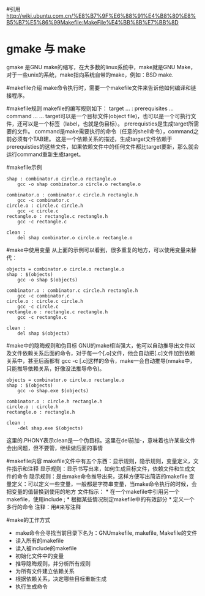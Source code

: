 #引用
http://wiki.ubuntu.com.cn/%E8%B7%9F%E6%88%91%E4%B8%80%E8%B5%B7%E5%86%99Makefile:MakeFile%E4%BB%8B%E7%BB%8D

# gmake 与 make
gmake 是GNU make的缩写，在大多数的linux系统中，make就是GNU Make，对于一些unix的系统，make指向系统自带的make，例如：BSD make.

#makefile介绍
make命令执行时，需要一个makefile文件来告诉他如何编译和链接程序。

#makefile规则
makefile的编写规则如下：
target ... : prerequisites ...
	command
	...
	...
target可以是一个目标文件(object file)，也可以是一个可执行文件，还可以是一个标签（label，也就是伪目标）。
prerequisties是生成target所需要的文件。
command是make需要执行的命令（任意的shell命令），command之前必须有个TAB建。
这是一个依赖关系的描述，生成target文件依赖于prerequisties的这些文件，如果依赖文件中的任何文件都比target要新，那么就会运行command重新生成target。

#makefile示例
```
shap : combinator.o circle.o rectangle.o
	gcc -o shap combinator.o circle.o rectangle.o

combinator.o : combinator.c circle.h rectangle.h
	gcc -c combinator.c
circle.o : circle.c circle.h
	gcc -c circle.c
rectangle.o : rectangle.c rectangle.h
	gcc -c rectangle.c

clean :
	del shap combinator.o circle.o rectangle.o
```

#make中使用变量
从上面的示例可以看到，很多重复的地方，可以使用变量来替代：
```
objects = combinator.o circle.o rectangle.o
shap : $(objects)
	gcc -o shap $(objects)

combinator.o : combinator.c circle.h rectangle.h
	gcc -c combinator.c
circle.o : circle.c circle.h
	gcc -c circle.c
rectangle.o : rectangle.c rectangle.h
	gcc -c rectangle.c

clean :
	del shap $(objects)
```

#make中的隐晦规则和伪目标
GNU的make相当强大，他可以自动推导出文件以及文件依赖关系后面的命令，对于每一个[.o]文件，他会自动把[.c]文件加到依赖关系中，甚至后面都有 gcc -c [.c]这样的命令，make一会自动推导(nmake中，只能推导依赖关系，好像没法推导命令)。
```
objects = combinator.o circle.o rectangle.o
shap : $(objects)
	gcc -o shap.exe $(objects)

combinator.o : circle.h rectangle.h
circle.o : circle.h
rectangle.o : rectangle.h

clean :
	-del shap.exe $(objects)
```
这里的.PHONY表示clean是一个伪目标。这里在del前加-，意味着也许某些文件会出问题，但不要管，继续做后面的事情

#makefile内容
makefile文件中有五个东西：显示规则，隐示规则，变量定义，文件指示和注释
显示规则：显示书写出来，如何生成目标文件，依赖文件和生成文件的命令
隐示规则：是由make命令推导出来，这样方便写出简洁的makefile
变量定义：可以定义一些变量，一般都是字符串变量，当make命令执行的时候，会把变量的值替换到使用的地方
文件指示：
	* 在一个makefile中引用另一个makefile，使用include <filename>;
	* 根据某些情况制定makefile中的有效部分
	* 定义一个多行的命令
注释：用#来写注释

#make的工作方式
- make命令会寻找当前目录下名为：GNUmakefile, makefile, Makefile的文件
- 读入所有的makefile
- 读入被include的makefile
- 初始化文件中的变量
- 推导隐晦规则，并分析所有规则
- 为所有文件建立依赖关系
- 根据依赖关系，决定哪些目标重新生成
- 执行生成命令